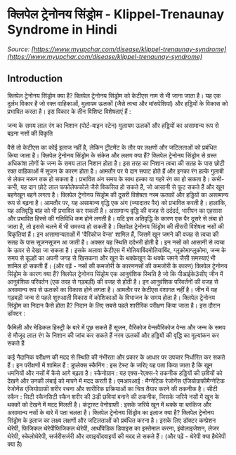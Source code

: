# क्लिपेल ट्रेनोनय सिंड्रोम - Klippel-Trenaunay Syndrome in Hindi
_Source: [https://www.myupchar.com/disease/klippel-trenaunay-syndrome](https://www.myupchar.com/disease/klippel-trenaunay-syndrome)_

## Introduction
क्लिपेल ट्रेनोनय सिंड्रोम क्या है?
क्लिपेल ट्रेनोनय सिंड्रोम को केटीएस नाम से भी जाना जाता है। यह एक दुर्लभ विकार है जो रक्त वाहिकाओं, मुलायम ऊतकों (जैसे त्वचा और मांसपेशियां) और हड्डियों के विकास को प्रभावित करता है। इस विकार के तीन विशिष्ट विशेषताएं हैं : 

जन्म के समय लाल रंग का निशान (पोर्ट-वाइन स्टेन)
मुलायम ऊतकों और हड्डियों का असामान्य रूप से बढ़ना
नसों की विकृति

वैसे तो केटीएस का कोई इलाज नहीं है, लेकिन ट्रीटमेंट के तौर पर लक्षणों और जटिलताओं को प्रबंधित किया जाता है।
क्लिपेल ट्रेनोनय सिंड्रोम के संकेत और लक्षण क्या हैं?
क्लिपेल ट्रेनोनय सिंड्रोम से ग्रस्त अधिकांश लोगों के जन्म के समय लाल निशान होता है। इस तरह का निशान त्वचा की सतह के पास छोटी रक्त वाहिकाओं में सूजन के कारण होता है। आमतौर पर ये दाग सपाट होते हैं और इनका रंग हल्के गुलाबी से लेकर मरून तक हो सकता है। प्रभावित अंग समय के साथ हल्का या गहरे रंग का हो सकता है। कभी-कभी, यह दाग छोटे लाल फफोलेफफोले जैसे विकसित हो सकते हैं, जो आसानी से फूट सकते हैं और खून बहनेखून बहने लगता है।
क्लिपेल ट्रेनोनय सिंड्रोम की दूसरी विशेषता नरम ऊतकों और हड्डियों का असामान्य रूप से बढ़ना है। आमतौर पर, यह असामान्य वृद्धि एक अंग (ज्यादातर पैर) को प्रभावित करती है। हालांकि, यह अतिवृद्धि बांह को भी प्रभावित कर सकती है। असामान्य वृद्धि की वजह से दर्ददर्द, भारीपन का एहसास और प्रभावित हिस्से की गतिविधि कम होने लगती है। यदि इस अतिवृद्धि के कारण एक पैर दूसरे से लंबा हो जाता है, तो इससे चलने में भी समस्या हो सकती है।
क्लिपेल ट्रेनोनय सिंड्रोम की तीसरी विशेषता नसों की विकृतियां हैं। इन असामान्यताओं में 'वैरिकोज वेन्स' शामिल हैं, जिसमें खून जमने की वजह से त्वचा की सतह के पास सूजनसूजन आ जाती है। अक्सर यह स्थिति दर्दभरी होती है। इन नसों को आसानी से त्वचा के ऊपर से देखा जा सकता है।
इसके अलावा केटीएस में मोतियाबिंदमोतियाबिंद, ग्लूकोमाग्लूकोमा, जन्म के समय से कूल्हों का अपनी जगह से खिसकना और खून के थक्केखून के थक्के जमने जैसी समस्याएं भी शामिल हो सकती हैं।
(और पढ़ें - नसों की कमजोरी के कारणनसों की कमजोरी के कारण)
क्लिपेल ट्रेनोनय सिंड्रोम के कारण क्या हैं?
क्लिपेल ट्रेनोनय सिंड्रोम एक आनुवंशिक स्थिति है जो कि पीआईके3सीए जीन में आनुवंशिक परिवर्तन (एक तरह से गड़बड़ी) की वजह से होती है। इन आनुवंशिक परिवर्तनों की वजह से असामान्य रूप से ऊतकों का विकास होने लगता है।
आमतौर पर केटीएस वंशागत नहीं है। जीन में यह गड़बड़ी जन्म से पहले शुरुआती विकास में कोशिकाओं के विभाजन के समय होता है।
क्लिपेल ट्रेनोनय सिंड्रोम का निदान कैसे होता है?
निदान के लिए सबसे पहले शारीरिक परीक्षण किया जाता है। इस दौरान डॉक्टर :

फैमिली और मेडिकल हिस्ट्री के बारे में पूछ सकते हैं
सूजन, वैरिकोज वेन्सवैरिकोज वेन्स और जन्म के समय से मौजूद लाल रंग के निशान की जांच कर सकते हैं
नरम ऊतकों और हड्डियों की वृद्धि का मूल्यांकन कर सकते हैं

कई नैदानिक ​​परीक्षण की मदद से स्थिति की गंभीरता और प्रकार के आधार पर उपचार निर्धारित कर सकते हैं। इन परीक्षणों में शामिल हैं :
डुप्लेक्स स्कैनिंग : इस टेस्ट के जरिए यह पता किया जाता है कि खून धमनियों और नसों में कैसे आगे बढ़ता है।
स्कैनोग्राम : यह एक्स-रेएक्स-रे तकनीक हड्डियों की छवियों को देखने और उनकी लंबाई को मापने में मदद करती है।
एमआरआई : मैग्नेटिक रेजोनेंस एंजियोग्राफीमैग्नेटिक रेजोनेंस एंजियोग्राफी शरीर रचना और शारीरिक प्रक्रियाओं का चित्र तैयार करने की तकनी​क है।
सीटी स्कैन : सिटी स्कैनसिटी स्कैन शरीर की 3डी छवियां बनाने की तकनीक, जिसके जरिये नसों में खून के थक्कों को देखने में मदद मिलती है।
कंट्रास्ट वेनोग्राफी : इसके जरिये खून में थक्के या ब्लॉकेज और असामान्य नसों के बारे में पता चलता है।
क्लिपेल ट्रेनोनय सिंड्रोम का इलाज क्या है?
क्लिपेल ट्रेनोनय सिंड्रोम के इलाज का लक्ष्य लक्षणों और जटिलताओं को प्रबंधित करना है। इसके लिए डॉक्टर कम्प्रेशन थेरेपी, फिजिकल थेरेपीफिजिकल थेरेपी, आर्थोपेडिक डिवाइस का इस्तेमाल करना, इंबोलाइजेशन, लेजर थेरेपी, स्केलोथेरेपी, सर्जरीसर्जरी और दवाइयोंदवाइयों की मदद ले सकते हैं।
(और पढ़ें - थेरेपी क्या हैथेरेपी क्या है)

